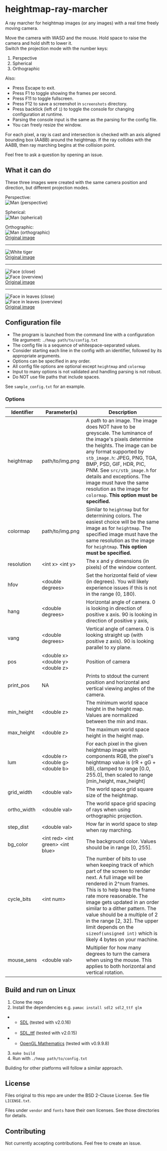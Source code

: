 # heightmap-ray-marcher

A ray marcher for heightmap images (or any images) with a real time freely moving camera.

Move the camera with WASD and the mouse. Hold space to raise the camera and hold shift to lower it.  
Switch the projection mode with the number keys:

1. Perspective
2. Spherical
3. Orthographic

Also:

- Press Escape to exit.
- Press F1 to toggle showing the frames per second.
- Press F11 to toggle fullscreen.
- Press F12 to save a screenshot in `screenshots` directory.
- Press backtick (left of `1`) to toggle the console for changing configuration at runtime.
- Parsing the console input is the same as the parsing for the config file.
- You can freely resize the window.

For each pixel, a ray is cast and intersection is checked with an axis aligned bounding box (AABB) around the heightmap.
If the ray collides with the AABB, then ray marching begins at the collision point.

Feel free to ask a question by opening an issue.

## What it can do

These three images were created with the same camera position and direction, but different projection modes.

Perspective:  
![Man (perspective)](https://i.imgur.com/hOn8tdS.png)

Spherical:  
![Man (spherical)](https://i.imgur.com/QJzDTO5.png)

Orthographic:  
![Man (orthographic)](https://i.imgur.com/cHbKgmL.png)  
[Original image](https://unsplash.com/photos/rpF3p_RrE9g)

---

![White tiger](https://i.imgur.com/EP4EnZ9.png)  
[Original image](https://unsplash.com/photos/dGMcpbzcq1I)

---

![Face (close)](https://i.imgur.com/dxoOZgR.png)  
![Face (overview)](https://i.imgur.com/YJSp7cq.png)  
[Original image](https://unsplash.com/photos/sibVwORYqs0)

---

![Face in leaves (close)](https://i.imgur.com/MQwqKdL.png)  
![Face in leaves (overview)](https://i.imgur.com/voGVGgZ.png)  
[Original image](https://unsplash.com/photos/svnH68VDN4Q)

## Configuration file
- The program is launched from the command line with a configuration file argument: `./hmap path/to/config.txt`
- The config file is a sequence of whitespace-separated values.
- Consider starting each line in the config with an identifier, followed by its appropriate arguments.
- Options can be specified in any order.
- All config file options are optional except `heightmap` and `colormap`
- Input to many options is not validated and handling parsing is not robust.
- Do NOT use file paths that include spaces.

See `sample_config.txt` for an example.

### Options

| Identifier | Parameter(s) | Description |
| ---------- | ------------ | ----------- |
| heightmap | path/to/img.png | A path to an image. The image does NOT have to be greyscale. The luminance of the image's pixels determine the heights. The image can be any format supported by `stb_image.h`: JPEG, PNG, TGA, BMP, PSD, GIF, HDR, PIC, PNM. See `src/stb_image.h` for details and exceptions. The image must have the same resolution as the image for `colormap`. **This option must be specified.** |
| colormap | path/to/img.png | Similar to `heightmap` but for determining colors. The easiest choice will be the same image as for `heightmap`. The specified image must have the same resolution as the image for `heightmap`. **This option must be specified.** |
| resolution | \<int x> \<int y> | The x and y dimensions (in pixels) of the window content. |
| hfov | \<double degrees> | Set the horizontal field of view (in degrees). You will likely experience issues if this is not in the range (0, 180). |
| hang | \<double degrees> | Horizontal angle of camera. 0 is looking in direction of positive x axis. 90 is looking in direction of positive y axis, |
| vang | \<double degrees> | Vertical angle of camera. 0 is looking straight up (with positive z axis). 90 is looking parallel to xy plane. |
| pos | \<double x> \<double y> \<double z> | Position of camera |
| print_pos | NA | Prints to stdout the current position and horizontal and vertical viewing angles of the camera. |
| min_height | \<double z> | The minimum world space height in the height map. Values are normalized between the min and max. |
| max_height | \<double z> | The maximum world space height in the height map. |
| lum | \<double r> \<double g> \<double b> | For each pixel in the given heightmap image with components RGB, the pixel's heightmap value is (rR + gG + bB), clamped to range [0.0, 255.0], then scaled to range [min_height, max_height] |
| grid_width | \<double val> | The world space grid square size of the heightmap. |
| ortho_width | \<double val> | The world space grid spacing of rays when using orthographic projection. |
| step_dist | \<double val> | How far in world space to step when ray marching. |
| bg_color | \<int red> \<int green> \<int blue> | The background color. Values should be in range [0, 255]. |
| cycle_bits | \<int num> | The number of bits to use when keeping track of which part of the screen to render next. A full image will be rendered in 2^num frames. This is to help keep the frame rate more reasonable. The image gets updated in an order similar to a dither pattern. The value should be a multiple of 2 in the range [2, 32]. The upper limit depends on the `sizeof(unsigned int)` which is likely 4 bytes on your machine. |
| mouse_sens | \<double val> | Multiplier for how many degrees to turn the camera when using the mouse. This applies to both horizontal and vertical rotation. |

## Build and run on Linux

1. Clone the repo
2. Install the dependencies e.g. `pamac install sdl2 sdl2_ttf glm`
- - [SDL](https://www.libsdl.org/) (tested with v2.0.16)
- - [SDL_ttf](https://www.libsdl.org/projects/SDL_ttf/) (tested with v2.0.15)
- - [OpenGL Mathematics](https://glm.g-truc.net/) (tested with v0.9.9.8)
3. `make build`
4. Run with `./hmap path/to/config.txt`

Building for other platforms will follow a similar approach.

## License

Files original to this repo are under the BSD 2-Clause License.
See file `LICENSE.txt`.

Files under `vendor` and `fonts` have their own licenses.
See those directories for details.

## Contributing

Not currently accepting contributions. Feel free to create an issue.
